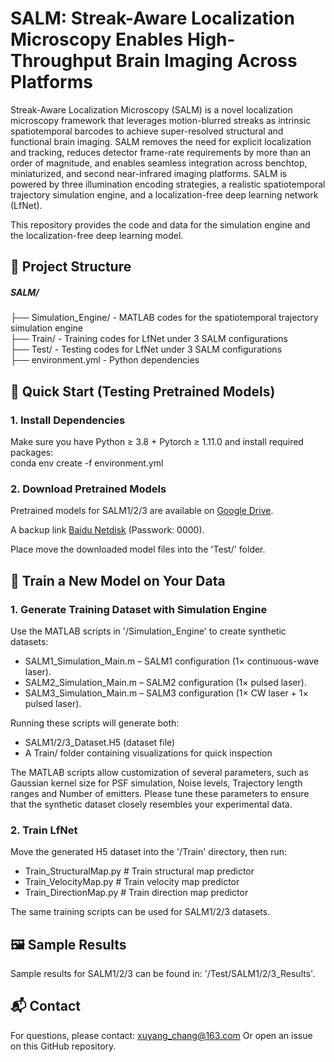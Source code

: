 # SALM: Streak-Aware Localization Microscopy Enables High-Throughput Brain Imaging Across Platforms

Streak-Aware Localization Microscopy (SALM) is a novel localization microscopy framework that leverages motion-blurred streaks as intrinsic spatiotemporal barcodes to achieve super-resolved structural and functional brain imaging. SALM removes the need for explicit localization and tracking, reduces detector frame-rate requirements by more than an order of magnitude, and enables seamless integration across benchtop, miniaturized, and second near-infrared imaging platforms. SALM is powered by three illumination encoding strategies, a realistic spatiotemporal trajectory simulation engine, and a localization-free deep learning network (LfNet).

This repository provides the code and data for the simulation engine and the localization-free deep learning model.

## 📁 Project Structure

##### SALM/ 

  ├── Simulation_Engine/  - MATLAB codes for the spatiotemporal trajectory simulation engine  
  ├── Train/              - Training codes for LfNet under 3 SALM configurations    
  ├── Test/               - Testing codes for LfNet under 3 SALM configurations       
  ├── environment.yml     - Python dependencies

## 🚀 Quick Start (Testing Pretrained Models)
### 1. Install Dependencies
Make sure you have Python ≥ 3.8 + Pytorch ≥ 1.11.0 and install required packages:  
conda env create -f environment.yml
### 2. Download Pretrained Models
Pretrained models for SALM1/2/3 are available on [Google Drive](https://drive.google.com/drive/folders/1wE27752z1f0NMGmYSweA0jrt6v82pZIp?usp=sharing).

A backup link [Baidu Netdisk](https://pan.baidu.com/s/1jpxL8lyzBCj-qJaXkhvsTw) (Passwork: 0000).

Place move the downloaded model files into the 'Test/' folder.


## 🧠 Train a New Model on Your Data
### 1. Generate Training Dataset with Simulation Engine
Use the MATLAB scripts in '/Simulation_Engine' to create synthetic datasets:
- SALM1_Simulation_Main.m – SALM1 configuration (1× continuous-wave laser). 
- SALM2_Simulation_Main.m – SALM2 configuration (1× pulsed laser).
- SALM3_Simulation_Main.m – SALM3 configuration (1× CW laser + 1× pulsed laser).

Running these scripts will generate both:
- SALM1/2/3_Dataset.H5 (dataset file)
- A Train/ folder containing visualizations for quick inspection
  
The MATLAB scripts allow customization of several parameters, such as Gaussian kernel size for PSF simulation, Noise levels, Trajectory length ranges and Number of emitters. Please tune these parameters to ensure that the synthetic dataset closely resembles your experimental data.

### 2. Train LfNet
Move the generated H5 dataset into the '/Train' directory, then run:
- Train_StructuralMap.py   # Train structural map predictor
- Train_VelocityMap.py     # Train velocity map predictor
- Train_DirectionMap.py    # Train direction map predictor
  
The same training scripts can be used for SALM1/2/3 datasets.


## 🖼 Sample Results
Sample results for SALM1/2/3 can be found in: '/Test/SALM1/2/3_Results'.

## 📬 Contact
For questions, please contact:
xuyang_chang@163.com
Or open an issue on this GitHub repository.
